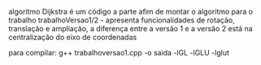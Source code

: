 algoritmo Dijkstra é um código a parte afim de montar o algoritmo para o trabalho
trabalhoVersao1/2 - apresenta funcionalidades de rotação, translação e ampliação, a diferença entre a versão 1 e a versão 2 está na centralização do eixo de coordenadas

para compilar:
g++ trabalhoversao1.cpp -o saida -lGL -lGLU -lglut